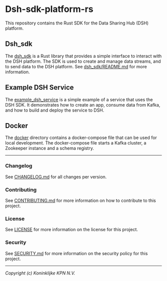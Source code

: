 # Dsh-sdk-platform-rs
This repository contains the Rust SDK for the Data Sharing Hub (DSH) platform. 

## Dsh_sdk
The [dsh_sdk](dsh_sdk) is a Rust library that provides a simple interface to interact with the DSH platform. The SDK is used to create and manage data streams, and to send data to the DSH platform.
See [dsh_sdk/README.md](dsh_sdk/README.md) for more information.

## Example DSH Service
The [example_dsh_service](example_dsh_service) is a simple example of a service that uses the DSH SDK. It demonstrates how to create an app, consume data from Kafka, and how to build and deploy the service to DSH.

## Docker
The [docker](docker) directory contains a docker-compose file that can be used for local development. The docker-compose file starts a Kafka cluster, a Zookeeper instance and a schema registry.

---

### Changelog
See [CHANGELOG.md](CHANGELOG.md) for all changes per version.

### Contributing
See [CONTRIBUTING.md](CONTRIBUTING.md) for more information on how to contribute to this project.

### License
See [LICENSE](LICENSE) for more information on the license for this project.

### Security
See [SECURITY.md](SECURITY.md) for more information on the security policy for this project.

---
_Copyright (c) Koninklijke KPN N.V._ 
